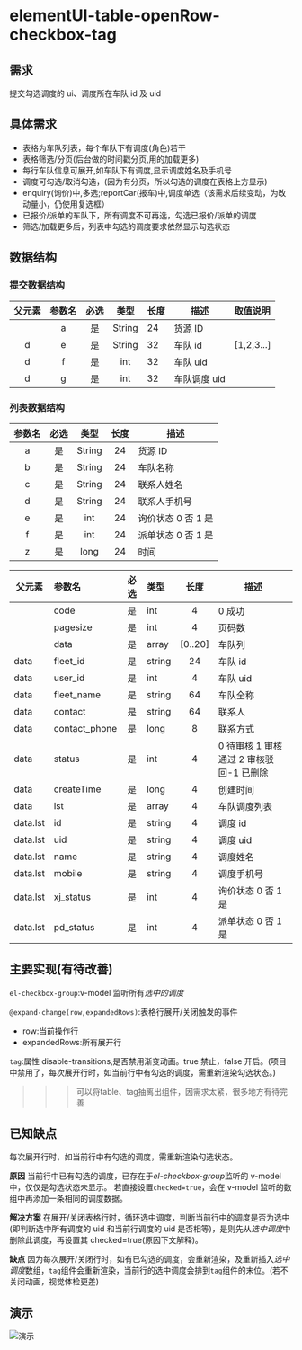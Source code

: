 # elementUI-table-openRow-checkbox-tag

## 需求

提交勾选调度的 ui、调度所在车队 id 及 uid

## 具体需求

- 表格为车队列表，每个车队下有调度(角色)若干
- 表格筛选/分页(后台做的时间戳分页,用的加载更多)
- 每行车队信息可展开,如车队下有调度,显示调度姓名及手机号
- 调度可勾选/取消勾选，(因为有分页，所以勾选的调度在表格上方显示)
- enquiry(询价)中,多选;reportCar(报车)中,调度单选（该需求后续变动，为改动量小，仍使用复选框）
- 已报价/派单的车队下，所有调度不可再选，勾选已报价/派单的调度
- 筛选/加载更多后，列表中勾选的调度要求依然显示勾选状态

## 数据结构

### 提交数据结构

| 父元素 | 参数名 | 必选 |  类型  | 长度 | 描述         | 取值说明   |
| :----: | :----: | :--: | :----: | ---- | ------------ | :--------- |
|        |   a    |  是  | String | 24   | 货源 ID      |            |
|   d    |   e    |  是  | String | 32   | 车队 id      | [1,2,3...] |
|   d    |   f    |  是  |  int   | 32   | 车队 uid     |            |
|   d    |   g    |  是  |  int   | 32   | 车队调度 uid |            |

### 列表数据结构

| 参数名 | 必选 |  类型  | 长度 | 描述               |
| :----: | :--: | :----: | :--: | ------------------ |
|   a    |  是  | String |  24  | 货源 ID            |
|   b    |  是  | String |  24  | 车队名称           |
|   c    |  是  | String |  24  | 联系人姓名         |
|   d    |  是  | String |  24  | 联系人手机号       |
|   e    |  是  |  int   |  24  | 询价状态 0 否 1 是 |
|   f    |  是  |  int   |  24  | 派单状态 0 否 1 是 |
|   z    |  是  |  long  |  24  | 时间               |

| 父元素   | 参数名        | 必选 | 类型   |  长度   | 描述                                    |
| -------- | :------------ | :--: | :----- | :-----: | --------------------------------------- |
|          | code          |  是  | int    |    4    | 0 成功                                  |
|          | pagesize      |  是  | int    |    4    | 页码数                                  |
|          | data          |  是  | array  | [0..20] | 车队列                                  |
| data     | fleet_id      |  是  | string |   24    | 车队 id                                 |
| data     | user_id       |  是  | int    |    4    | 车队 uid                                |
| data     | fleet_name    |  是  | string |   64    | 车队全称                                |
| data     | contact       |  是  | string |   64    | 联系人                                  |
| data     | contact_phone |  是  | long   |    8    | 联系方式                                |
| data     | status        |  是  | int    |    4    | 0 待审核 1 审核通过 2 审核驳回-1 已删除 |
| data     | createTime    |  是  | long   |    4    | 创建时间                                |
| data     | lst           |  是  | array  |    4    | 车队调度列表                            |
| data.lst | id            |  是  | string |    4    | 调度 id                                 |
| data.lst | uid           |  是  | string |    4    | 调度 uid                                |
| data.lst | name          |  是  | string |    4    | 调度姓名                                |
| data.lst | mobile        |  是  | string |    4    | 调度手机号                              |
| data.lst | xj_status     |  是  | int    |    4    | 询价状态 0 否 1 是                      |
| data.lst | pd_status     |  是  | int    |    4    | 派单状态 0 否 1 是                      |

## 主要实现(有待改善)

`el-checkbox-group`:v-model 监听所有*选中的调度*

`@expand-change(row,expandedRows)`:表格行展开/关闭触发的事件

- row:当前操作行
- expandedRows:所有展开行

`tag`:属性 disable-transitions,是否禁用渐变动画。true 禁止，false 开启。(项目中禁用了，每次展开行时，如当前行中有勾选的调度，需重新渲染勾选状态。)

>>> 可以将table、tag抽离出组件，因需求太紧，很多地方有待完善

## 已知缺点

每次展开行时，如当前行中有勾选的调度，需重新渲染勾选状态。

**原因**
当前行中已有勾选的调度，已存在于*el-checkbox-group*监听的 v-model 中，仅仅是勾选状态未显示。
若直接设置`checked=true`，会在 v-model 监听的数组中再添加一条相同的调度数据。

**解决方案**
在展开/关闭表格行时，循环选中调度，判断当前行中的调度是否为选中(即判断选中所有调度的 uid 和当前行调度的 uid 是否相等)，是则先从*选中调度*中删除此调度，再设置其 checked=true(原因下文解释)。

**缺点**
因为每次展开/关闭行时，如有已勾选的调度，会重新渲染，及重新插入*选中调度*数组，`tag`组件会重新渲染，当前行的选中调度会排到`tag`组件的末位。(若不关闭动画，视觉体检更差)


## 演示

![](https://cdn.nlark.com/yuque/0/2019/gif/378417/1565694432353-assets/web-upload/489fe9d0-4b02-42a5-98be-cb76d3e27a52.gif '演示')
